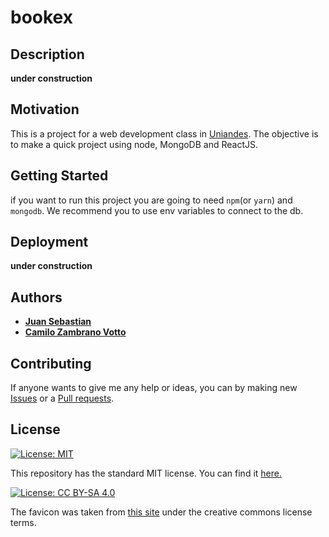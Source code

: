 # bookex
## Description
__under construction__

## Motivation
This is a project for a web development class in [Uniandes](https://www.uniandes.edu.co). The objective is to make a quick project using node, MongoDB and ReactJS.

## Getting Started
if you want to run this project you are going to need ```npm```(or ```yarn```) and ```mongodb```. We recommend you to use env variables to connect to the db.

## Deployment
__under construction__

## Authors
* [__Juan Sebastian__](https://github.com/jsbarragan796)
* [__Camilo Zambrano Votto__](https://github.com/cawolfkreo)

## Contributing
If anyone wants to give me any help or ideas, you can by making new [Issues](https://github.com/jsbarragan796/bookex/issues) or a [Pull requests](https://github.com/jsbarragan796/bookex/pulls).

## License
[![License: MIT](https://img.shields.io/badge/License-MIT-yellow.svg)](https://opensource.org/licenses/MIT)

This repository has the standard MIT license. You can find it [here.](https://github.com/jsbarragan796/bookex/blob/master/LICENSE)


[![License: CC BY-SA 4.0](https://licensebuttons.net/l/by-sa/4.0/80x15.png)](https://creativecommons.org/licenses/by-sa/4.0/)

The favicon was taken from [this site](https://www.freefavicon.com) under the creative commons license terms.